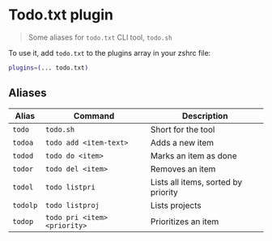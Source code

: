 # Todo.txt plugin

> Some aliases for `todo.txt` CLI tool, `todo.sh`

To use it, add `todo.txt` to the plugins array in your zshrc file:

```zsh
plugins=(... todo.txt)
```

## Aliases

| Alias    | Command                      | Description                         |
| -------- | ---------------------------- | ----------------------------------- |
| `todo`   | `todo.sh`                    | Short for the tool                  |
| `todoa`  | `todo add <item-text>`       | Adds a new item                     |
| `todod`  | `todo do <item>`             | Marks an item as done               |
| `todor`  | `todo del <item>`            | Removes an item                     |
| `todol`  | `todo listpri`               | Lists all items, sorted by priority |
| `todolp` | `todo listproj`              | Lists projects                      |
| `todop`  | `todo pri <item> <priority>` | Prioritizes an item                 |
